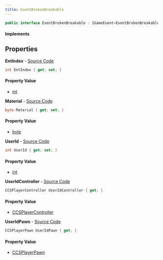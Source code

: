 ```yaml
---
title: EventBrokenBreakable
---
```


```csharp
public interface EventBrokenBreakable : IGameEvent<EventBrokenBreakable>
```

#### Implements

## Properties

**EntIndex** - [Source Code](https://github.com/swiftly-solution/swiftlys2/blob/master/managed/src/SwiftlyS2.Generated/GameEvents/Interfaces/EventBrokenBreakable.cs#L20)

```csharp
int EntIndex { get; set; }
```

#### Property Value

- [int](https://learn.microsoft.com/dotnet/api/system.int32)

**Material** - [Source Code](https://github.com/swiftly-solution/swiftlys2/blob/master/managed/src/SwiftlyS2.Generated/GameEvents/Interfaces/EventBrokenBreakable.cs#L45)

```csharp
byte Material { get; set; }
```

#### Property Value

- [byte](https://learn.microsoft.com/dotnet/api/system.byte)

**UserId** - [Source Code](https://github.com/swiftly-solution/swiftlys2/blob/master/managed/src/SwiftlyS2.Generated/GameEvents/Interfaces/EventBrokenBreakable.cs#L38)

```csharp
int UserId { get; set; }
```

#### Property Value

- [int](https://learn.microsoft.com/dotnet/api/system.int32)

**UserIdController** - [Source Code](https://github.com/swiftly-solution/swiftlys2/blob/master/managed/src/SwiftlyS2.Generated/GameEvents/Interfaces/EventBrokenBreakable.cs#L26)

```csharp
CCSPlayerController UserIdController { get; }
```

#### Property Value

- [CCSPlayerController](/docs/api/shared/schemadefinitions/ccsplayercontroller)

**UserIdPawn** - [Source Code](https://github.com/swiftly-solution/swiftlys2/blob/master/managed/src/SwiftlyS2.Generated/GameEvents/Interfaces/EventBrokenBreakable.cs#L32)

```csharp
CCSPlayerPawn UserIdPawn { get; }
```

#### Property Value

- [CCSPlayerPawn](/docs/api/shared/schemadefinitions/ccsplayerpawn)

